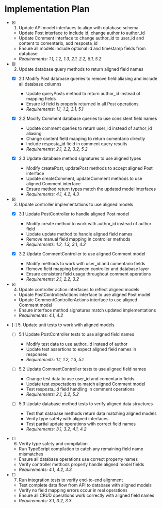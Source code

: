 # Implementation Plan

- [x] 1. Update API model interfaces to align with database schema





  - Update Post interface to include id, change author to author_id
  - Update Comment interface to change author_id to user_id and content to comentario, add resposta_id
  - Ensure all models include optional id and timestamp fields from database
  - _Requirements: 1.1, 1.2, 1.3, 2.1, 2.2, 5.1, 5.2_

- [x] 2. Update database query methods to return aligned field names





  - [x] 2.1 Modify Post database queries to remove field aliasing and include all database columns


    - Update queryPosts method to return author_id instead of mapping fields
    - Ensure id field is properly returned in all Post operations
    - _Requirements: 1.1, 1.2, 3.1, 5.1_

  - [x] 2.2 Modify Comment database queries to use consistent field names


    - Update comment queries to return user_id instead of author_id aliasing
    - Change content field mapping to return comentario directly
    - Include resposta_id field in comment query results
    - _Requirements: 2.1, 2.2, 3.2, 5.2_

  - [x] 2.3 Update database method signatures to use aligned types


    - Modify createPost, updatePost methods to accept aligned Post interface
    - Update createComment, updateComment methods to use aligned Comment interface
    - Ensure method return types match the updated model interfaces
    - _Requirements: 4.1, 4.2, 4.3_

- [x] 3. Update controller implementations to use aligned models





  - [x] 3.1 Update PostController to handle aligned Post model


    - Modify create method to work with author_id instead of author field
    - Update update method to handle aligned field names
    - Remove manual field mapping in controller methods
    - _Requirements: 1.2, 1.3, 3.1, 4.2_



  - [x] 3.2 Update CommentController to use aligned Comment model





    - Modify methods to work with user_id and comentario fields
    - Remove field mapping between controller and database layer
    - Ensure consistent field usage throughout comment operations
    - _Requirements: 2.1, 2.2, 3.2_

- [x] 4. Update controller action interfaces to reflect aligned models





  - Update PostControllerActions interface to use aligned Post model
  - Update CommentControllerActions interface to use aligned Comment model
  - Ensure interface method signatures match updated implementations
  - _Requirements: 4.1, 4.2_

- [-] 5. Update unit tests to work with aligned models



  - [ ] 5.1 Update PostController tests to use aligned field names


    - Modify test data to use author_id instead of author
    - Update test assertions to expect aligned field names in responses
    - _Requirements: 1.1, 1.2, 1.3, 5.1_

  - [ ] 5.2 Update CommentController tests to use aligned field names
    - Change test data to use user_id and comentario fields
    - Update test expectations to match aligned Comment model
    - Test resposta_id field handling in comment operations
    - _Requirements: 2.1, 2.2, 5.2_

  - [ ] 5.3 Update database method tests to verify aligned data structures
    - Test that database methods return data matching aligned models
    - Verify type safety with aligned interfaces
    - Test partial update operations with correct field names
    - _Requirements: 3.1, 3.2, 4.1, 4.2_

- [ ] 6. Verify type safety and compilation
  - Run TypeScript compilation to catch any remaining field name mismatches
  - Ensure all database operations use correct property names
  - Verify controller methods properly handle aligned model fields
  - _Requirements: 4.1, 4.2, 4.3_

- [ ] 7. Run integration tests to verify end-to-end alignment
  - Test complete data flow from API to database with aligned models
  - Verify no field mapping errors occur in real operations
  - Ensure all CRUD operations work correctly with aligned field names
  - _Requirements: 3.1, 3.2, 3.3_